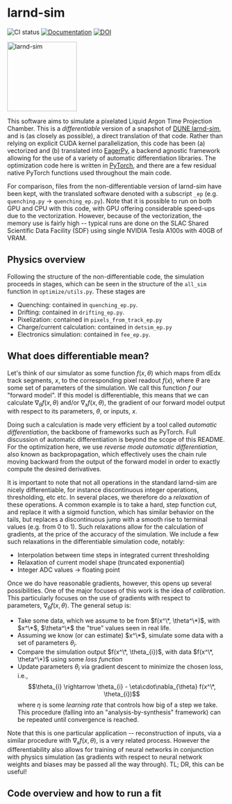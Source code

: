 # larnd-sim 
![CI status](https://github.com/DUNE/larnd-sim/workflows/CI/badge.svg)
[![Documentation](https://img.shields.io/badge/docs-online-success)](https://dune.github.io/larnd-sim)
[![DOI](https://zenodo.org/badge/DOI/10.5281/zenodo.4582721.svg)](https://doi.org/10.5281/zenodo.4582721)

<img alt="larnd-sim" src="docs/logo.png" height="160">

This software aims to simulate a pixelated Liquid Argon Time Projection Chamber. This is a _differentiable_ version of a snapshot of 
[DUNE larnd-sim](https://github.com/DUNE/larnd-sim), and is (as closely as possible), a direct translation of that code. Rather 
than relying on explicit CUDA kernel parallelization, this code has been (a) vectorized and (b) translated into [EagerPy](https://github.com/jonasrauber/eagerpy), 
a backend agnostic framework allowing for the use of a variety of automatic differentiation libraries. The optimization code here is written in 
[PyTorch](https://pytorch.org/), and there are a few residual native PyTorch functions used throughout the main code.

For comparison, files from the non-differentiable version of larnd-sim have been kept, with the translated software denoted with a subscript 
`_ep` (e.g. `quenching.py` -> `quenching_ep.py`). Note that it is possible to run on both GPU and CPU with this code, with GPU offering 
considerable speed-ups due to the vectorization. However, because of the vectorization, the memory use is fairly high -- typical runs are 
done on the SLAC Shared Scientific Data Facility (SDF) using single NVIDIA Tesla A100s with 40GB of VRAM.

## Physics overview
Following the structure of the non-differentiable code, the simulation proceeds in stages, which can be seen in the structure 
of the `all_sim` function in `optimize/utils.py`. These stages are
- Quenching: contained in `quenching_ep.py`. 
- Drifting: contained in `drifting_ep.py`.
- Pixelization: contained in `pixels_from_track_ep.py`
- Charge/current calculation: contained in `detsim_ep.py`
- Electronics simulation: contained in `fee_ep.py`.

## What does differentiable mean?
Let's think of our simulator as some function $f(x,\theta)$ which maps from dEdx track segments, $x$, to the corresponding 
pixel readout $f(x)$, where $\theta$ are some set of parameters of the simulation. We call this function $f$ our "forward model". 
If this model is differentiable, this means that we can calculate $\nabla_{\theta} f(x, \theta)$ and/or $\nabla_{x} f(x, \theta)$, 
the gradient of our forward model output with respect to its parameters, $\theta$, or inputs, $x$.

Doing such a calculation is made very efficient by a tool called _automatic differentiation_, the backbone of frameworks such as 
PyTorch. Full discussion of automatic differentiation is beyond the scope of this README. For the optimization here, we use 
_reverse mode automatic differentiation_, also known as backpropagation, which effectively uses the chain rule moving backward 
from the output of the forward model in order to exactly compute the desired derivatives.

It is important to note that not all operations in the standard larnd-sim are nicely differentiable, for instance discontinuous integer 
operations, thresholding, etc etc. In several places, we therefore do a _relaxation_ of these operations. A common example is to take a 
hard, step function cut, and replace it with a sigmoid function, which has similar behavior on the tails, but replaces a discontinuous jump 
with a smooth rise to terminal values (e.g. from 0 to 1). Such relaxations allow for the calculation of gradients, at the price of the accuracy 
of the simulation. We include a few such relaxations in the differentiable simulation code, notably:
- Interpolation between time steps in integrated current thresholding
- Relaxation of current model shape (truncated exponential)
- Integer ADC values -> floating point

Once we do have reasonable gradients, however, this opens up several possibilities. One of the major focuses of this work is the idea of 
_calibration_. This particularly focuses on the use of gradients with respect to parameters, $\nabla_{\theta} f(x, \theta)$. The general 
setup is:
- Take some data, which we assume to be from $f(x^\*, \theta^\*)$, with $x^\*$, $\theta^\*$ the "true" values seen in real life.
- Assuming we know (or can estimate) $x^\*$, simulate some data with a set of parameters $\theta_{i}$.
- Compare the simulation output $f(x^\*, \theta_{i})$, with data $f(x^\*, \theta^\*)$ using some _loss function_
- Update parameters $\theta_{i}$ via gradient descent to minimize the chosen loss, i.e.,
$$\theta_{i} \rightarrow \theta_{i} - \eta\cdot\nabla_{\theta} f(x^\*, \theta_{i})$$
where $\eta$ is some _learning rate_ that controls how big of a step we take. This procedure (falling into an "analysis-by-synthesis" framework)
can be repeated until convergence is reached.

Note that this is one particular application -- reconstruction of inputs, via a similar procedure with $\nabla_{x} f(x, \theta)$, is a very related 
process. However the differentiability also allows for training of neural networks in conjunction with physics simulation (as gradients with respect 
to neural network weights and biases may be passed all the way through). TL; DR, this can be useful!

## Code overview and how to run a fit


